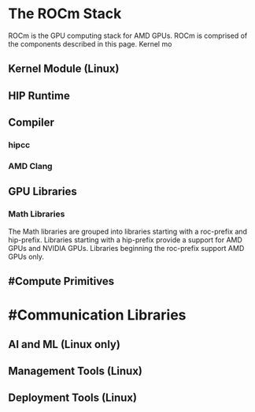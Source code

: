 # The ROCm Stack

ROCm is the GPU computing stack for AMD GPUs. ROCm is comprised of the components described in this page. Kernel mo

## Kernel Module (Linux)

## HIP Runtime 


## Compiler
### hipcc
### AMD Clang

## GPU Libraries
### Math Libraries
The Math libraries are grouped into libraries starting with a roc-prefix and hip-prefix. Libraries starting with a hip-prefix provide a support for AMD GPUs and NVIDIA GPUs. Libraries beginning the roc-prefix support AMD GPUs only.

## #Compute Primitives

# #Communication Libraries

## AI and ML (Linux only)


## Management Tools (Linux)

## Deployment Tools (Linux)




